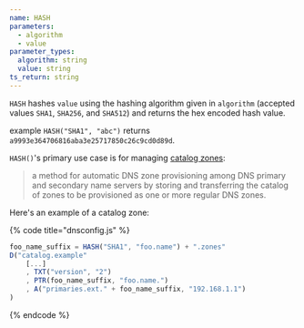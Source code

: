 ```yaml
---
name: HASH
parameters:
  - algorithm
  - value
parameter_types:
  algorithm: string
  value: string
ts_return: string
---
```


`HASH` hashes `value` using the hashing algorithm given in `algorithm`
(accepted values `SHA1`, `SHA256`, and `SHA512`) and returns the hex encoded
hash value.

example `HASH("SHA1", "abc")` returns `a9993e364706816aba3e25717850c26c9cd0d89d`.

`HASH()`'s primary use case is for managing [catalog zones](https://datatracker.ietf.org/doc/html/rfc9432):

> a method for automatic DNS zone provisioning among DNS primary and secondary name
> servers by storing and transferring the catalog of zones to be provisioned as one
> or more regular DNS zones.

Here's an example of a catalog zone:

{% code title="dnsconfig.js" %}
```javascript
foo_name_suffix = HASH("SHA1", "foo.name") + ".zones"
D("catalog.example"
    [...]
    , TXT("version", "2")
    , PTR(foo_name_suffix, "foo.name.")
    , A("primaries.ext." + foo_name_suffix, "192.168.1.1")
)
```
{% endcode %}
